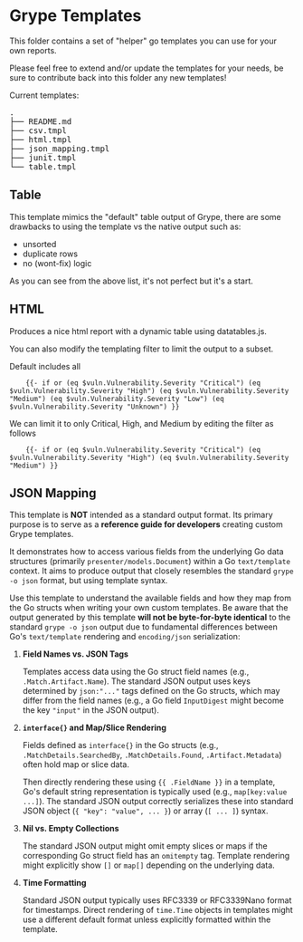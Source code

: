 # Grype Templates

This folder contains a set of "helper" go templates you can use for your own reports.

Please feel free to extend and/or update the templates for your needs, be sure to contribute back into this folder any new templates!

Current templates:

<pre>
.
├── README.md
├── csv.tmpl
├── html.tmpl
├── json_mapping.tmpl
├── junit.tmpl
└── table.tmpl
</pre>

## Table

This template mimics the "default" table output of Grype, there are some drawbacks to using the template vs the native output such as:

- unsorted
- duplicate rows
- no (wont-fix) logic

As you can see from the above list, it's not perfect but it's a start.

## HTML

Produces a nice html report with a dynamic table using datatables.js.

You can also modify the templating filter to limit the output to a subset.

Default includes all

```golang
    {{- if or (eq $vuln.Vulnerability.Severity "Critical") (eq $vuln.Vulnerability.Severity "High") (eq $vuln.Vulnerability.Severity "Medium") (eq $vuln.Vulnerability.Severity "Low") (eq $vuln.Vulnerability.Severity "Unknown") }}
```

We can limit it to only Critical, High, and Medium by editing the filter as follows

```golang
    {{- if or (eq $vuln.Vulnerability.Severity "Critical") (eq $vuln.Vulnerability.Severity "High") (eq $vuln.Vulnerability.Severity "Medium") }}
```

## JSON Mapping

This template is **NOT** intended as a standard output format. Its primary purpose is to serve as a **reference guide for developers** creating custom Grype templates.

It demonstrates how to access various fields from the underlying Go data structures (primarily `presenter/models.Document`) within a Go `text/template` context. It aims to produce output that closely resembles the standard `grype -o json` format, but using template syntax.

Use this template to understand the available fields and how they map from the Go structs when writing your own custom templates. Be aware that the output generated by this template **will not be byte-for-byte identical** to the standard `grype -o json` output due to fundamental differences between Go's `text/template` rendering and `encoding/json` serialization:

1. **Field Names vs. JSON Tags** 

    Templates access data using the Go struct field names (e.g., `.Match.Artifact.Name`). The standard JSON output uses keys determined by `json:"..."` tags defined on the Go structs, which may differ from the field names (e.g., a Go field `InputDigest` might become the key `"input"` in the JSON output).

2. **`interface{}` and Map/Slice Rendering**

    Fields defined as `interface{}` in the Go structs (e.g., `.MatchDetails.SearchedBy`, `.MatchDetails.Found`, `.Artifact.Metadata`) often hold map or slice data.

    Then directly rendering these using `{{ .FieldName }}` in a template, Go's default string representation is typically used (e.g., `map[key:value ...]`). The standard JSON output correctly serializes these into standard JSON object (`{ "key": "value", ... }`) or array (`[ ... ]`) syntax.

3. **Nil vs. Empty Collections**

    The standard JSON output might omit empty slices or maps if the corresponding Go struct field has an `omitempty` tag. Template rendering might explicitly show `[]` or `map[]` depending on the underlying data.

4. **Time Formatting**

    Standard JSON output typically uses RFC3339 or RFC3339Nano format for timestamps. Direct rendering of `time.Time` objects in templates might use a different default format unless explicitly formatted within the template.
